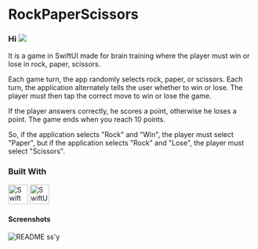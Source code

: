 # RockPaperScissors

### Hi ![](https://user-images.githubusercontent.com/18350557/176309783-0785949b-9127-417c-8b55-ab5a4333674e.gif)

It is a game in SwiftUI made for brain training where the player must win or lose in rock, paper, scissors.

Each game turn, the app randomly selects rock, paper, or scissors.
Each turn, the application alternately tells the user whether to win or lose.
The player must then tap the correct move to win or lose the game.

If the player answers correctly, he scores a point, otherwise he loses a point. The game ends when you reach 10 points.

So, if the application selects "Rock" and "Win", the player must select "Paper", but if the application selects "Rock" and "Lose", the player must select "Scissors".

### Built With

<p align="left">
<img src="https://github.com/savaqe21/savaqe21/assets/113838982/4760a9bb-21a1-4e39-aef4-6295fdd4a0b3" width="40" height="40" alt="Swift" />
<img src="https://github.com/savaqe21/savaqe21/assets/113838982/05b8ae36-a824-47e6-8444-12644c6f641f" width="40" height="40" alt="SwiftUI" />
</p>

#### Screenshots

![README ss'y](https://github.com/savaqe21/App-RockPaperScissors/assets/113838982/23213432-a337-4801-a14c-48782b87dc17)
